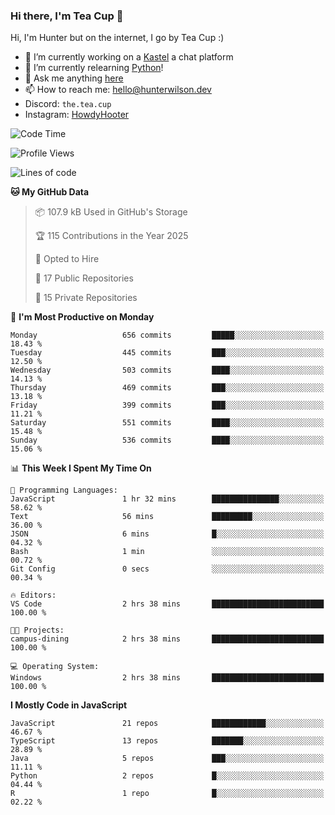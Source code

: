 ### Hi there, I'm Tea Cup 👋 

Hi, I'm Hunter but on the internet, I go by Tea Cup :)

- 🔭 I’m currently working on a [Kastel](https://github.com/KastelApp) a chat platform
- 🌱 I’m currently relearning [Python](https://github.com/TheTeaCup/CIS-3680)!
- 💬 Ask me anything [here](https://github.com/TheTeaCup/TheTeaCup/issues)
- 📫 How to reach me: [hello@hunterwilson.dev](mailto:hello@hunterwilson.dev)
- Discord: `the.tea.cup`
- Instagram: [HowdyHooter](https://instagram.com/HowdyHooter)

<!--START_SECTION:waka-->
![Code Time](http://img.shields.io/badge/Code%20Time-615%20hrs%2021%20mins-blue)

![Profile Views](http://img.shields.io/badge/Profile%20Views-1-blue)

![Lines of code](https://img.shields.io/badge/From%20Hello%20World%20I%27ve%20Written-1.4%20million%20lines%20of%20code-blue)

**🐱 My GitHub Data** 

> 📦 107.9 kB Used in GitHub's Storage 
 > 
> 🏆 115 Contributions in the Year 2025
 > 
> 💼 Opted to Hire
 > 
> 📜 17 Public Repositories 
 > 
> 🔑 15 Private Repositories 
 > 
📅 **I'm Most Productive on Monday** 

```text
Monday                   656 commits         █████░░░░░░░░░░░░░░░░░░░░   18.43 % 
Tuesday                  445 commits         ███░░░░░░░░░░░░░░░░░░░░░░   12.50 % 
Wednesday                503 commits         ████░░░░░░░░░░░░░░░░░░░░░   14.13 % 
Thursday                 469 commits         ███░░░░░░░░░░░░░░░░░░░░░░   13.18 % 
Friday                   399 commits         ███░░░░░░░░░░░░░░░░░░░░░░   11.21 % 
Saturday                 551 commits         ████░░░░░░░░░░░░░░░░░░░░░   15.48 % 
Sunday                   536 commits         ████░░░░░░░░░░░░░░░░░░░░░   15.06 % 
```


📊 **This Week I Spent My Time On** 

```text
💬 Programming Languages: 
JavaScript               1 hr 32 mins        ███████████████░░░░░░░░░░   58.62 % 
Text                     56 mins             █████████░░░░░░░░░░░░░░░░   36.00 % 
JSON                     6 mins              █░░░░░░░░░░░░░░░░░░░░░░░░   04.32 % 
Bash                     1 min               ░░░░░░░░░░░░░░░░░░░░░░░░░   00.72 % 
Git Config               0 secs              ░░░░░░░░░░░░░░░░░░░░░░░░░   00.34 % 

🔥 Editors: 
VS Code                  2 hrs 38 mins       █████████████████████████   100.00 % 

🐱‍💻 Projects: 
campus-dining            2 hrs 38 mins       █████████████████████████   100.00 % 

💻 Operating System: 
Windows                  2 hrs 38 mins       █████████████████████████   100.00 % 
```

**I Mostly Code in JavaScript** 

```text
JavaScript               21 repos            ████████████░░░░░░░░░░░░░   46.67 % 
TypeScript               13 repos            ███████░░░░░░░░░░░░░░░░░░   28.89 % 
Java                     5 repos             ███░░░░░░░░░░░░░░░░░░░░░░   11.11 % 
Python                   2 repos             █░░░░░░░░░░░░░░░░░░░░░░░░   04.44 % 
R                        1 repo              █░░░░░░░░░░░░░░░░░░░░░░░░   02.22 % 
```




<!--END_SECTION:waka-->
